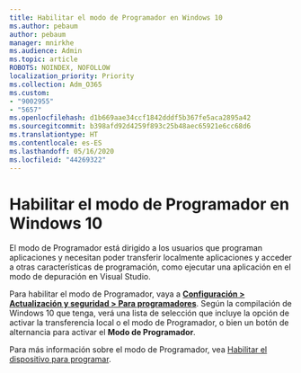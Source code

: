 ```yaml
---
title: Habilitar el modo de Programador en Windows 10
ms.author: pebaum
author: pebaum
manager: mnirkhe
ms.audience: Admin
ms.topic: article
ROBOTS: NOINDEX, NOFOLLOW
localization_priority: Priority
ms.collection: Adm_O365
ms.custom:
- "9002955"
- "5657"
ms.openlocfilehash: d1b669aae34ccf1842dddf5b367fe5aca2895a42
ms.sourcegitcommit: b398afd92d4259f893c25b48aec65921e6cc68d6
ms.translationtype: HT
ms.contentlocale: es-ES
ms.lasthandoff: 05/16/2020
ms.locfileid: "44269322"
---
```

# <a name="enable-developer-mode-in-windows-10"></a>Habilitar el modo de Programador en Windows 10

El modo de Programador está dirigido a los usuarios que programan aplicaciones y necesitan poder transferir localmente aplicaciones y acceder a otras características de programación, como ejecutar una aplicación en el modo de depuración en Visual Studio.

Para habilitar el modo de Programador, vaya a **[Configuración > Actualización y seguridad > Para programadores](ms-settings:developers?activationSource=GetHelp)**. Según la compilación de Windows 10 que tenga, verá una lista de selección que incluye la opción de activar la transferencia local o el modo de Programador, o bien un botón de alternancia para activar el **Modo de Programador**.

Para más información sobre el modo de Programador, vea [Habilitar el dispositivo para programar](https://docs.microsoft.com/windows/uwp/get-started/enable-your-device-for-development).
